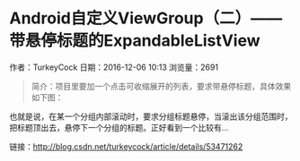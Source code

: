 # Android自定义ViewGroup（二）——带悬停标题的ExpandableListView
作者：TurkeyCock
日期：2016-12-06 10:13
浏览量：2691
> 简介：项目里要加一个点击可收缩展开的列表，要求带悬停标题，具体效果如下图：


也就是说，在某一个分组内部滚动时，要求分组标题悬停，当滚出该分组范围时，把标题顶出去，悬停下一个分组的标题。正好看到一个比较有...

 链接：http://blog.csdn.net/turkeycock/article/details/53471262
